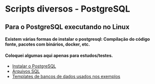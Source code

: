 # Scripts diversos -  PostgreSQL

## Para o PostgreSQL executando no Linux

#### Existem várias formas de instalar o postgresql: Compilação do código fonte, pacotes com binários, docker, etc.

#### Coloquei algumas aqui apenas para estudos/testes.


* [Instalar o PostgreSQL](https://github.com/ricardocassiano04/postgresql-scripts-linux/tree/main/instal)
* [Arquivos SQL](https://github.com/ricardocassiano04/postgresql-scripts-linux/tree/main/sql)
* [Templates de bancos de dados usados nos exemplos](https://github.com/ricardocassiano04/postgresql-scripts-linux/tree/main/databases)



